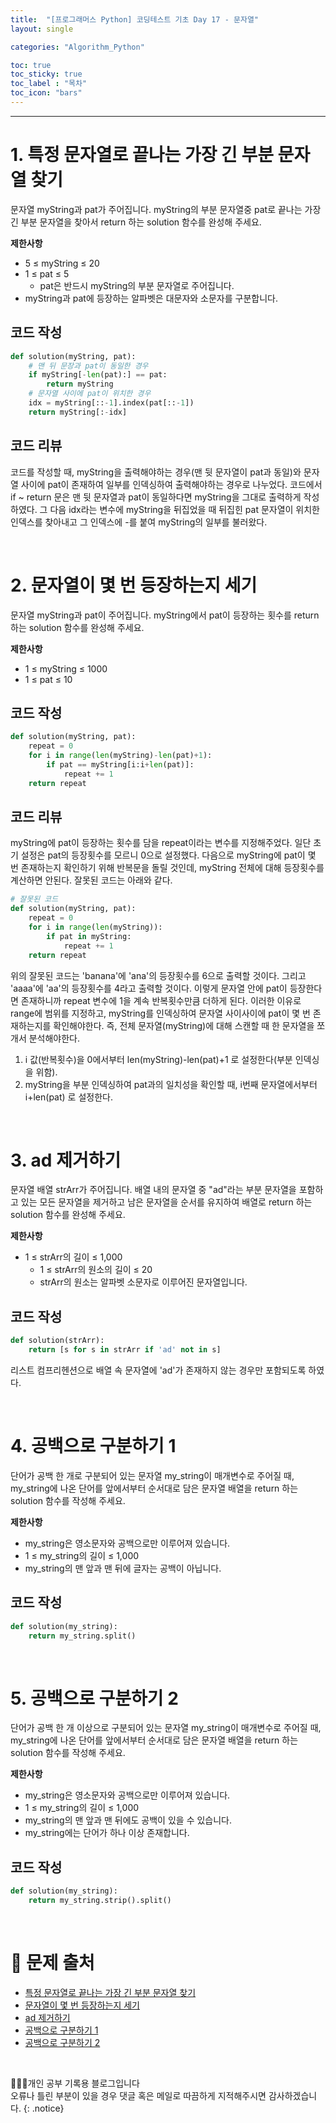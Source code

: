 ```yaml
---
title:  "[프로그래머스 Python] 코딩테스트 기초 Day 17 - 문자열"
layout: single

categories: "Algorithm_Python"

toc: true
toc_sticky: true
toc_label : "목차"
toc_icon: "bars"
---
```


***

# 1. 특정 문자열로 끝나는 가장 긴 부분 문자열 찾기
문자열 myString과 pat가 주어집니다. myString의 부분 문자열중 pat로 끝나는 가장 긴 부분 문자열을 찾아서 return 하는 solution 함수를 완성해 주세요.

**제한사항**
- 5 ≤ myString ≤ 20
- 1 ≤ pat ≤ 5
  - pat은 반드시 myString의 부분 문자열로 주어집니다.
- myString과 pat에 등장하는 알파벳은 대문자와 소문자를 구분합니다.

## 코드 작성
```python
def solution(myString, pat):
    # 맨 뒤 문장과 pat이 동일한 경우
    if myString[-len(pat):] == pat: 
        return myString
    # 문자열 사이에 pat이 위치한 경우
    idx = myString[::-1].index(pat[::-1])
    return myString[:-idx]
```

## 코드 리뷰
코드를 작성할 때, myString을 출력해야하는 경우(맨 뒷 문자열이 pat과 동일)와 문자열 사이에 pat이 존재하여 일부를 인덱싱하여 출력해야하는 경우로 나누었다. 코드에서 if ~ return 문은 맨 뒷 문자열과 pat이 동일하다면 myString을 그대로 출력하게 작성하였다. 그 다음 idx라는 변수에 myString을 뒤집었을 때 뒤집힌 pat 문자열이 위치한 인덱스를 찾아내고 그 인덱스에 -를 붙여 myString의 일부를 불러왔다.

<br>

# 2. 문자열이 몇 번 등장하는지 세기
문자열 myString과 pat이 주어집니다. myString에서 pat이 등장하는 횟수를 return 하는 solution 함수를 완성해 주세요.

**제한사항**
- 1 ≤ myString ≤ 1000
- 1 ≤ pat ≤ 10

## 코드 작성
```python
def solution(myString, pat):
    repeat = 0
    for i in range(len(myString)-len(pat)+1):
        if pat == myString[i:i+len(pat)]:
            repeat += 1
    return repeat
```

## 코드 리뷰
myString에 pat이 등장하는 횟수를 담을 repeat이라는 변수를 지정해주었다. 일단 초기 설정은 pat의 등장횟수를 모르니 0으로 설정했다. 다음으로 myString에 pat이 몇 번 존재하는지 확인하기 위해 반복문을 돌릴 것인데, myString 전체에 대해 등장횟수를 계산하면 안된다. 잘못된 코드는 아래와 같다.

```python
# 잘못된 코드
def solution(myString, pat):
    repeat = 0
    for i in range(len(myString)):
        if pat in myString: 
            repeat += 1
    return repeat
```

위의 잘못된 코드는 'banana'에 'ana'의 등장횟수를 6으로 출력할 것이다. 그리고 'aaaa'에 'aa'의 등장횟수를 4라고 출력할 것이다. 이렇게 문자열 안에 pat이 등장한다면 존재하니까 repeat 변수에 1을 계속 반복횟수만큼 더하게 된다. 이러한 이유로 range에 범위를 지정하고, myString를 인덱싱하여 문자열 사이사이에 pat이 몇 번 존재하는지를 확인해야한다. 즉, 전체 문자열(myString)에 대해 스캔할 때 한 문자열을 쪼개서 분석해야한다.<br>

1. i 값(반복횟수)을 0에서부터 len(myString)-len(pat)+1 로 설정한다(부분 인덱싱을 위함).
2. myString을 부분 인덱싱하여 pat과의 일치성을 확인할 때, i번째 문자열에서부터 i+len(pat) 로 설정한다.

<br>

# 3. ad 제거하기
문자열 배열 strArr가 주어집니다. 배열 내의 문자열 중 "ad"라는 부분 문자열을 포함하고 있는 모든 문자열을 제거하고 남은 문자열을 순서를 유지하여 배열로 return 하는 solution 함수를 완성해 주세요.

**제한사항**
- 1 ≤ strArr의 길이 ≤ 1,000
  - 1 ≤ strArr의 원소의 길이 ≤ 20
  - strArr의 원소는 알파벳 소문자로 이루어진 문자열입니다.

## 코드 작성
```python
def solution(strArr):
    return [s for s in strArr if 'ad' not in s]
```

리스트 컴프리헨션으로 배열 속 문자열에 'ad'가 존재하지 않는 경우만 포함되도록 하였다.

<br>

# 4. 공백으로 구분하기 1
단어가 공백 한 개로 구분되어 있는 문자열 my_string이 매개변수로 주어질 때, my_string에 나온 단어를 앞에서부터 순서대로 담은 문자열 배열을 return 하는 solution 함수를 작성해 주세요.

**제한사항**
- my_string은 영소문자와 공백으로만 이루어져 있습니다.
- 1 ≤ my_string의 길이 ≤ 1,000
- my_string의 맨 앞과 맨 뒤에 글자는 공백이 아닙니다.

## 코드 작성
```python
def solution(my_string):
    return my_string.split()
```

<br>

# 5. 공백으로 구분하기 2
단어가 공백 한 개 이상으로 구분되어 있는 문자열 my_string이 매개변수로 주어질 때, my_string에 나온 단어를 앞에서부터 순서대로 담은 문자열 배열을 return 하는 solution 함수를 작성해 주세요.

**제한사항**
- my_string은 영소문자와 공백으로만 이루어져 있습니다.
- 1 ≤ my_string의 길이 ≤ 1,000
- my_string의 맨 앞과 맨 뒤에도 공백이 있을 수 있습니다.
- my_string에는 단어가 하나 이상 존재합니다.

## 코드 작성
```python
def solution(my_string):
    return my_string.strip().split()
```

<br>

# 📍 문제 출처
- [특정 문자열로 끝나는 가장 긴 부분 문자열 찾기](https://school.programmers.co.kr/learn/courses/30/lessons/181872)
- [문자열이 몇 번 등장하는지 세기](https://school.programmers.co.kr/learn/courses/30/lessons/181871)
- [ad 제거하기](https://school.programmers.co.kr/learn/courses/30/lessons/181870)
- [공백으로 구분하기 1](https://school.programmers.co.kr/learn/courses/30/lessons/181869)
- [공백으로 구분하기 2](https://school.programmers.co.kr/learn/courses/30/lessons/181868)

<br>

👩🏻‍💻개인 공부 기록용 블로그입니다
<br>오류나 틀린 부분이 있을 경우 댓글 혹은 메일로 따끔하게 지적해주시면 감사하겠습니다.
{: .notice}
